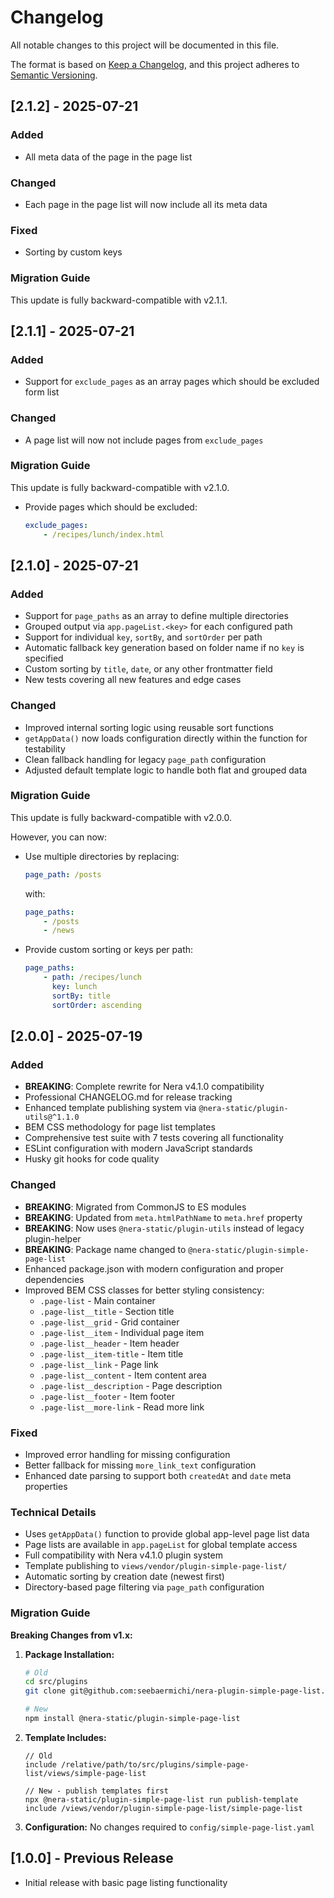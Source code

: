 # Changelog

All notable changes to this project will be documented in this file.

The format is based on [Keep a Changelog](https://keepachangelog.com/en/1.0.0/),
and this project adheres to [Semantic Versioning](https://semver.org/spec/v2.0.0.html).

## [2.1.2] - 2025-07-21

### Added

-   All meta data of the page in the page list

### Changed

-   Each page in the page list will now include all its meta data

### Fixed

-   Sorting by custom keys

### Migration Guide

This update is fully backward-compatible with v2.1.1.

## [2.1.1] - 2025-07-21

### Added

-   Support for `exclude_pages` as an array pages which should be excluded form list

### Changed

-   A page list will now not include pages from `exclude_pages`

### Migration Guide

This update is fully backward-compatible with v2.1.0.

-   Provide pages which should be excluded:

    ```yaml
    exclude_pages:
        - /recipes/lunch/index.html
    ```

## [2.1.0] - 2025-07-21

### Added

-   Support for `page_paths` as an array to define multiple directories
-   Grouped output via `app.pageList.<key>` for each configured path
-   Support for individual `key`, `sortBy`, and `sortOrder` per path
-   Automatic fallback key generation based on folder name if no `key` is specified
-   Custom sorting by `title`, `date`, or any other frontmatter field
-   New tests covering all new features and edge cases

### Changed

-   Improved internal sorting logic using reusable sort functions
-   `getAppData()` now loads configuration directly within the function for testability
-   Clean fallback handling for legacy `page_path` configuration
-   Adjusted default template logic to handle both flat and grouped data

### Migration Guide

This update is fully backward-compatible with v2.0.0.

However, you can now:

-   Use multiple directories by replacing:

    ```yaml
    page_path: /posts
    ```

    with:

    ```yaml
    page_paths:
        - /posts
        - /news
    ```

-   Provide custom sorting or keys per path:

    ```yaml
    page_paths:
        - path: /recipes/lunch
          key: lunch
          sortBy: title
          sortOrder: ascending
    ```

## [2.0.0] - 2025-07-19

### Added

-   **BREAKING**: Complete rewrite for Nera v4.1.0 compatibility
-   Professional CHANGELOG.md for release tracking
-   Enhanced template publishing system via `@nera-static/plugin-utils@^1.1.0`
-   BEM CSS methodology for page list templates
-   Comprehensive test suite with 7 tests covering all functionality
-   ESLint configuration with modern JavaScript standards
-   Husky git hooks for code quality

### Changed

-   **BREAKING**: Migrated from CommonJS to ES modules
-   **BREAKING**: Updated from `meta.htmlPathName` to `meta.href` property
-   **BREAKING**: Now uses `@nera-static/plugin-utils` instead of legacy plugin-helper
-   **BREAKING**: Package name changed to `@nera-static/plugin-simple-page-list`
-   Enhanced package.json with modern configuration and proper dependencies
-   Improved BEM CSS classes for better styling consistency:
    -   `.page-list` - Main container
    -   `.page-list__title` - Section title
    -   `.page-list__grid` - Grid container
    -   `.page-list__item` - Individual page item
    -   `.page-list__header` - Item header
    -   `.page-list__item-title` - Item title
    -   `.page-list__link` - Page link
    -   `.page-list__content` - Item content area
    -   `.page-list__description` - Page description
    -   `.page-list__footer` - Item footer
    -   `.page-list__more-link` - Read more link

### Fixed

-   Improved error handling for missing configuration
-   Better fallback for missing `more_link_text` configuration
-   Enhanced date parsing to support both `createdAt` and `date` meta properties

### Technical Details

-   Uses `getAppData()` function to provide global app-level page list data
-   Page lists are available in `app.pageList` for global template access
-   Full compatibility with Nera v4.1.0 plugin system
-   Template publishing to `views/vendor/plugin-simple-page-list/`
-   Automatic sorting by creation date (newest first)
-   Directory-based page filtering via `page_path` configuration

### Migration Guide

**Breaking Changes from v1.x:**

1. **Package Installation:**

    ```bash
    # Old
    cd src/plugins
    git clone git@github.com:seebaermichi/nera-plugin-simple-page-list.git simple-page-list

    # New
    npm install @nera-static/plugin-simple-page-list
    ```

2. **Template Includes:**

    ```pug
    // Old
    include /relative/path/to/src/plugins/simple-page-list/views/simple-page-list

    // New - publish templates first
    npx @nera-static/plugin-simple-page-list run publish-template
    include /views/vendor/plugin-simple-page-list/simple-page-list
    ```

3. **Configuration:** No changes required to `config/simple-page-list.yaml`

## [1.0.0] - Previous Release

-   Initial release with basic page listing functionality
